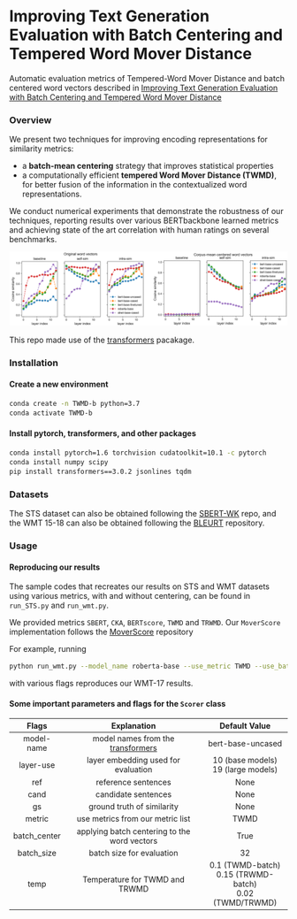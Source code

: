 # Improving Text Generation Evaluation with Batch Centering and Tempered Word Mover Distance
Automatic evaluation metrics of Tempered-Word Mover Distance and batch centered word vectors described in [Improving Text Generation Evaluation with Batch Centering and Tempered Word Mover Distance](https://arxiv.org/abs/2010.06150)

### Overview

We present two techniques for improving encoding representations for similarity metrics: 
- a **batch-mean centering** strategy that improves statistical properties
- a computationally efficient **tempered Word Mover Distance (TWMD)**, for better fusion of the information in the contextualized word representations. 

We conduct numerical experiments that demonstrate the robustness of our techniques, reporting results over various BERTbackbone learned metrics and achieving state of the art correlation with human ratings on several benchmarks.

![](./corpus_mean.png "corpus mean centering")

This repo made use of the [transformers](https://github.com/huggingface/transformers) pacakage. 

### Installation

#### Create a new environment
```sh
conda create -n TWMD-b python=3.7
conda activate TWMD-b
```
#### Install pytorch, transformers, and other packages
```sh
conda install pytorch=1.6 torchvision cudatoolkit=10.1 -c pytorch
conda install numpy scipy 
pip install transformers==3.0.2 jsonlines tqdm
```

### Datasets


The STS dataset can also be obtained following the [SBERT-WK](https://github.com/BinWang28/SBERT-WK-Sentence-Embedding) repo, and the WMT 15-18 can also be obtained following the [BLEURT](https://github.com/google-research/bleurt) repository.

### Usage

#### Reproducing our results

The sample codes that recreates our results on STS and WMT datasets using various metrics, with and without centering, can be found in `run_STS.py` and `run_wmt.py`.

We provided metrics `SBERT`, `CKA`, `BERTscore`, `TWMD` and `TRWMD`. Our `MoverScore` implementation follows the [MoverScore](https://github.com/AIPHES/emnlp19-moverscore) repository

For example, running
```sh
python run_wmt.py --model_name roberta-base --use_metric TWMD --use_batch_center True --use_correlation pearsonr --year 17
```
with various flags reproduces our WMT-17 results.

#### Some important parameters and flags for the `Scorer` class
 

| Flags      | Explanation  | Default Value                        |
|:----------:|:------------:|:----------------------------:|
| model-name | model names from the [transformers](https://huggingface.co/models)  | bert-base-uncased |
| layer-use  | layer embedding used for evaluation | 10 (base models) <br> 19 (large models) |
| ref        | reference sentences            | None |
| cand     | candidate sentences | None |
| gs | ground truth of similarity | None
| metric | use metrics from our metric list | TWMD |
| batch_center | applying batch centering to the word vectors | True |
| batch_size | batch size for evaluation | 32 |
| temp | Temperature for TWMD and TRWMD | 0.1 (TWMD-batch) <br> 0.15 (TRWMD-batch) <br> 0.02 (TWMD/TRWMD)

